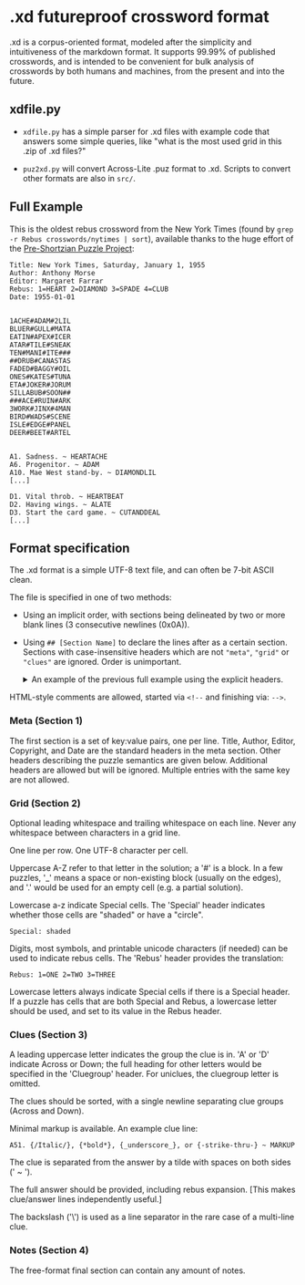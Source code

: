 # .xd futureproof crossword format

.xd is a corpus-oriented format, modeled after the simplicity and intuitiveness of the markdown format.  It supports 99.99% of published crosswords, and is intended to be convenient for bulk analysis of crosswords by both humans and machines, from the present and into the future.

## xdfile.py

  * `xdfile.py` has a simple parser for .xd files with example code that
answers some simple queries, like "what is the most used grid in this .zip of .xd files?"

  * `puz2xd.py` will convert Across-Lite .puz format to .xd.  Scripts to convert other formats are also in `src/`.

## Full Example

This is the oldest rebus crossword from the New York Times (found by `grep -r Rebus crosswords/nytimes | sort`), available thanks to the huge effort of the [Pre-Shortzian Puzzle Project](http://www.preshortzianpuzzleproject.com/):

    Title: New York Times, Saturday, January 1, 1955
    Author: Anthony Morse
    Editor: Margaret Farrar
    Rebus: 1=HEART 2=DIAMOND 3=SPADE 4=CLUB
    Date: 1955-01-01


    1ACHE#ADAM#2LIL
    BLUER#GULL#MATA
    EATIN#APEX#ICER
    ATAR#TILE#SNEAK
    TEN#MANI#ITE###
    ##DRUB#CANASTAS
    FADED#BAGGY#OIL
    ONES#KATES#TUNA
    ETA#JOKER#JORUM
    SILLABUB#SOON##
    ###ACE#RUIN#ARK
    3WORK#JINX#4MAN
    BIRD#WADS#SCENE
    ISLE#EDGE#PANEL
    DEER#BEET#ARTEL


    A1. Sadness. ~ HEARTACHE
    A6. Progenitor. ~ ADAM
    A10. Mae West stand-by. ~ DIAMONDLIL
    [...]

    D1. Vital throb. ~ HEARTBEAT
    D2. Having wings. ~ ALATE
    D3. Start the card game. ~ CUTANDDEAL
    [...]

## Format specification

The .xd format is a simple UTF-8 text file, and can often be 7-bit ASCII clean.

The file is specified in one of two methods:

- Using an implicit order, with sections being delineated by two or more blank 
  lines (3 consecutive newlines (0x0A)).

- Using `## [Section Name]` to declare the lines after as a certain section. 
  Sections with case-insensitive headers which are not `"meta"`, `"grid"` or 
  `"clues"` are ignored.  Order is unimportant.

  <details>
    <summary>An example of the previous full example using the explicit headers.</summary>

      ## Meta

      Title: New York Times, Saturday, January 1, 1955
      Author: Anthony Morse
      Editor: Margaret Farrar
      Rebus: 1=HEART 2=DIAMOND 3=SPADE 4=CLUB
      Date: 1955-01-01

      ## Grid

      1ACHE#ADAM#2LIL
      BLUER#GULL#MATA
      EATIN#APEX#ICER
      ATAR#TILE#SNEAK
      TEN#MANI#ITE###
      ##DRUB#CANASTAS
      FADED#BAGGY#OIL
      ONES#KATES#TUNA
      ETA#JOKER#JORUM
      SILLABUB#SOON##
      ###ACE#RUIN#ARK
      3WORK#JINX#4MAN
      BIRD#WADS#SCENE
      ISLE#EDGE#PANEL
      DEER#BEET#ARTEL

      ## Clues

      A1. Sadness. ~ HEARTACHE
      A6. Progenitor. ~ ADAM
      A10. Mae West stand-by. ~ DIAMONDLIL
      [...]

      D1. Vital throb. ~ HEARTBEAT
      D2. Having wings. ~ ALATE
      D3. Start the card game. ~ CUTANDDEAL
      [...]

  </details>


HTML-style comments are allowed, started via `<!--`  and finishing via: `-->`.

### Meta (Section 1)

The first section is a set of key:value pairs, one per line.  Title, Author,
Editor, Copyright, and Date are the standard headers in the meta section.  Other 
headers describing the puzzle semantics are given below.  Additional headers are 
allowed but will be ignored.  Multiple entries with the same key are not allowed.

### Grid (Section 2)

Optional leading whitespace and trailing whitespace on each line.  Never any
whitespace between characters in a grid line.

One line per row.  One UTF-8 character per cell.

Uppercase A-Z refer to that letter in the solution; a '#' is a block.  In a few
puzzles, '\_' means a space or non-existing block (usually on the edges), and '.' would
be used for an empty cell (e.g. a partial solution).

Lowercase a-z indicate Special cells. The 'Special' header indicates whether
those cells are "shaded" or have a "circle".

    Special: shaded

Digits, most symbols, and printable unicode characters (if needed) can be used
to indicate rebus cells.  The 'Rebus' header provides the translation:

    Rebus: 1=ONE 2=TWO 3=THREE

Lowercase letters always indicate Special cells if there is a Special header.
If a puzzle has cells that are both Special and Rebus, a lowercase letter
should be used, and set to its value in the Rebus header.

### Clues (Section 3)

A leading uppercase letter indicates the group the clue is in. 'A' or 'D'
indicate Across or Down; the full heading for other letters would be specified
in the 'Cluegroup' header.  For uniclues, the cluegroup letter is omitted.

The clues should be sorted, with a single newline separating clue groups (Across and Down).

Minimal markup is available.  An example clue line:

    A51. {/Italic/}, {*bold*}, {_underscore_}, or {-strike-thru-} ~ MARKUP

The clue is separated from the answer by a tilde with spaces on both sides (' ~ ').

The full answer should be provided, including rebus expansion.  [This makes clue/answer lines independently useful.]

The backslash ('\\') is used as a line separator in the rare case of a multi-line clue.

### Notes (Section 4)

The free-format final section can contain any amount of notes.


